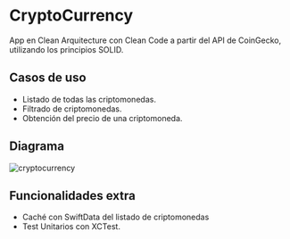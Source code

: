 # CryptoCurrency

App en Clean Arquitecture con Clean Code a partir del API de CoinGecko, utilizando los principios SOLID.


## Casos de uso

- Listado de todas las criptomonedas.
- Filtrado de criptomonedas.
- Obtención del precio de una criptomoneda.

## Diagrama

![cryptocurrency](https://github.com/edgarguitian/CryptoCurrency/assets/6595032/aefb03da-17b4-48b1-ba41-dc8b48a9c090)

## Funcionalidades extra

- Caché con SwiftData del listado de criptomonedas
- Test Unitarios con XCTest.
